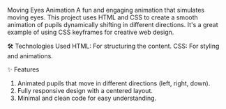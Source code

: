 Moving Eyes Animation
A fun and engaging animation that simulates moving eyes. This project uses HTML and CSS to create a smooth animation of pupils dynamically shifting in different directions. It's a great example of using CSS keyframes for creative web design.

🛠️ Technologies Used
HTML: For structuring the content.
CSS: For styling and animations.

✨ Features
1. Animated pupils that move in different directions (left, right, down).
2. Fully responsive design with a centered layout.
3. Minimal and clean code for easy understanding.
